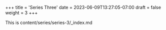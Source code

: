+++
title = 'Series Three'
date = 2023-06-09T13:27:05-07:00
draft = false
weight = 3
+++

This is content/series/series-3/_index.md
